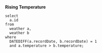 **Rising Temperature**

```mysql
select
  a.id
from
  weather a,
  weather b
where
  DATEDIFF(a.recordDate, b.recordDate) = 1
  and a.temperature > b.temperature;
```

